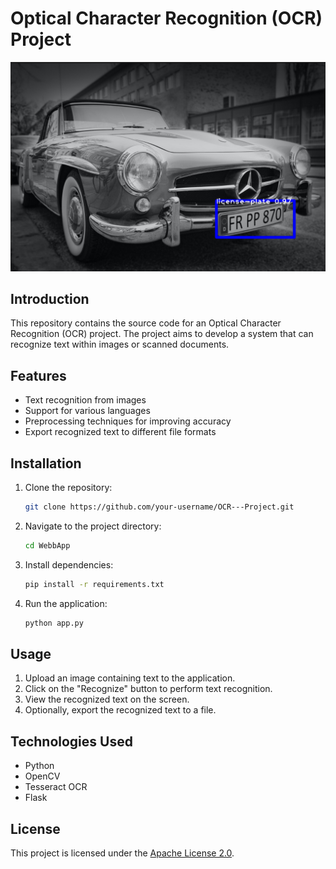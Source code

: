 # Optical Character Recognition (OCR) Project

![OCR Demo](image.png)

## Introduction

This repository contains the source code for an Optical Character Recognition (OCR) project. The project aims to develop a system that can recognize text within images or scanned documents.

## Features

- Text recognition from images
- Support for various languages
- Preprocessing techniques for improving accuracy
- Export recognized text to different file formats

## Installation

1. Clone the repository:

    ```bash
    git clone https://github.com/your-username/OCR---Project.git
    ```

2. Navigate to the project directory:

    ```bash
    cd WebbApp
    ```

3. Install dependencies:

    ```bash
    pip install -r requirements.txt
    ```

4. Run the application:

    ```bash
    python app.py
    ```

## Usage

1. Upload an image containing text to the application.
2. Click on the "Recognize" button to perform text recognition.
3. View the recognized text on the screen.
4. Optionally, export the recognized text to a file.

## Technologies Used

- Python
- OpenCV
- Tesseract OCR
- Flask

## License

This project is licensed under the [Apache License 2.0](LICENSE).
